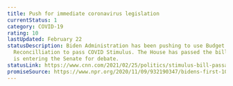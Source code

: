 ```yaml
---
title: Push for immediate coronavirus legislation
currentStatus: 1
category: COVID-19
rating: 10
lastUpdated: February 22
statusDescription: Biden Administration has been pushing to use Budget
  Reconcilliation to pass COVID Stimulus. The House has passed the bill, now it
  is entering the Senate for debate.
statusLink: https://www.cnn.com/2021/02/25/politics/stimulus-bill-passage-timeline/index.html
promiseSource: https://www.npr.org/2020/11/09/932190347/bidens-first-100-days-here-s-what-to-expect
---
```

